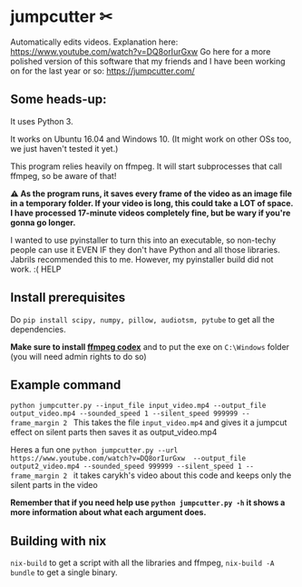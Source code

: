 # jumpcutter ✂
Automatically edits videos. Explanation here: https://www.youtube.com/watch?v=DQ8orIurGxw
Go here for a more polished version of this software that my friends and I have been working on for the last year or so: https://jumpcutter.com/

## Some heads-up:

It uses Python 3.

It works on Ubuntu 16.04 and Windows 10. (It might work on other OSs too, we just haven't tested it yet.)

This program relies heavily on ffmpeg. It will start subprocesses that call ffmpeg, so be aware of that!

**⚠ As the program runs, it saves every frame of the video as an image file in a
temporary folder. If your video is long, this could take a LOT of space.
I have processed 17-minute videos completely fine, but be wary if you're gonna go longer.**


I wanted to use pyinstaller to turn this into an executable, so non-techy people
can use it EVEN IF they don't have Python and all those libraries. Jabrils 
recommended this to me. However, my pyinstaller build did not work. :( HELP

## Install prerequisites
Do `pip install scipy, numpy, pillow, audiotsm, pytube` to get all the dependencies.

**Make sure to install [ffmpeg codex](https://ffmpeg.org/download.html)** and to put the exe on `C:\Windows` folder (you will need admin rights to do so)


## Example command

`python jumpcutter.py --input_file input_video.mp4 --output_file output_video.mp4 --sounded_speed 1 --silent_speed 999999 --frame_margin 2 `
This takes the file `input_video.mp4` and gives it a jumpcut effect on silent parts then saves it as output_video.mp4

Heres a fun one `python jumpcutter.py --url https://www.youtube.com/watch?v=DQ8orIurGxw  --output_file output2_video.mp4 --sounded_speed 999999 --silent_speed 1 --frame_margin 2 `
it takes carykh's video about this code and keeps only the silent parts in the video

**Remember that if you need help use `python jumpcutter.py -h` it shows a more information about what each argument does.**

## Building with nix
`nix-build` to get a script with all the libraries and ffmpeg, `nix-build -A bundle` to get a single binary.
